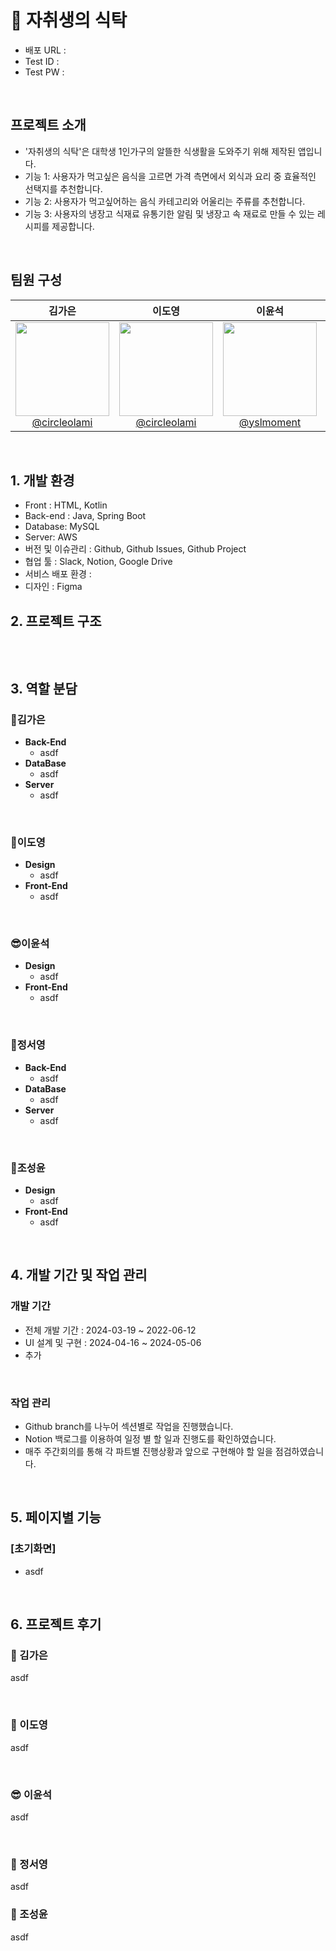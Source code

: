# 🥗 자취생의 식탁

- 배포 URL :
- Test ID :
- Test PW :

<br>

## 프로젝트 소개

- '자취생의 식탁'은 대학생 1인가구의 알뜰한 식생활을 도와주기 위해 제작된 앱입니다.
- 기능 1: 사용자가 먹고싶은 음식을 고르면 가격 측면에서 외식과 요리 중 효율적인 선택지를 추천합니다.
- 기능 2: 사용자가 먹고싶어하는 음식 카테고리와 어울리는 주류를 추천합니다.
- 기능 3: 사용자의 냉장고 식재료 유통기한 알림 및 냉장고 속 재료로 만들 수 있는 레시피를 제공합니다.

<br>

## 팀원 구성

<div align="center">

|                                                                 **김가은**                                                                  |                                                                 **이도영**                                                                  |                                                               **이윤석**                                                                |                                                                **정서영**                                                                |                                                                **조성윤**                                                                 |
| :-----------------------------------------------------------------------------------------------------------------------------------------: | :-----------------------------------------------------------------------------------------------------------------------------------------: | :-------------------------------------------------------------------------------------------------------------------------------------: | :--------------------------------------------------------------------------------------------------------------------------------------: | :---------------------------------------------------------------------------------------------------------------------------------------: |
| [<img src="https://avatars.githubusercontent.com/u/106502312?v=4" height=150 width=150> <br/> @circleolami](https://github.com/circleolami) | [<img src="https://avatars.githubusercontent.com/u/112460466?v=4" height=150 width=150> <br/> @circleolami](https://github.com/circleolami) | [<img src="https://avatars.githubusercontent.com/u/112460506?v=4" height=150 width=150> <br/> @yslmoment](https://github.com/yslmoment) | [<img src="https://avatars.githubusercontent.com/u/76766459?v=4" height=150 width=150> <br/> @standupnow](https://github.com/standupnow) | [<img src="https://avatars.githubusercontent.com/u/112460506?v=4" height=150 width=150> <br/> @areasplash](https://github.com/areasplash) |

</div>

<br>

## 1. 개발 환경

- Front : HTML, Kotlin
- Back-end : Java, Spring Boot
- Database: MySQL
- Server: AWS
- 버전 및 이슈관리 : Github, Github Issues, Github Project
- 협업 툴 : Slack, Notion, Google Drive
- 서비스 배포 환경 :
- 디자인 : Figma
  <br>

## 2. 프로젝트 구조

```

```

<br>

## 3. 역할 분담

### 🍊김가은

- **Back-End**
  - asdf
- **DataBase**
  - asdf
- **Server**
  - asdf

<br>
    
### 👻이도영

- **Design**
  - asdf
- **Front-End**
  - asdf

<br>

### 😎이윤석

- **Design**
  - asdf
- **Front-End**
  - asdf

<br>

### 🐬정서영

- **Back-End**
  - asdf
- **DataBase**
  - asdf
- **Server**
  - asdf

<br>
   
### 👻조성윤

- **Design**
  - asdf
- **Front-End**
  - asdf

<br>

## 4. 개발 기간 및 작업 관리

### 개발 기간

- 전체 개발 기간 : 2024-03-19 ~ 2022-06-12
- UI 설계 및 구현 : 2024-04-16 ~ 2024-05-06
- 추가

<br>

### 작업 관리

- Github branch를 나누어 섹션별로 작업을 진행했습니다.
- Notion 백로그를 이용하여 일정 별 할 일과 진행도를 확인하였습니다.
- 매주 주간회의를 통해 각 파트별 진행상황과 앞으로 구현해야 할 일을 점검하였습니다.

<br>

## 5. 페이지별 기능

### [초기화면]

- asdf

<br>

## 6. 프로젝트 후기

### 🍊 김가은

asdf

<br>

### 👻 이도영

asdf

<br>

### 😎 이윤석

asdf

<br>

### 🐬 정서영

asdf

### 👻 조성윤

asdf
